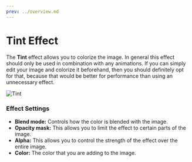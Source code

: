 ```yaml
---
prev: ../overview.md
---
```

# Tint Effect

The **Tint** effect allows you to colorize the image. In general this effect should only be used in combination with any animations. If you can simply edit your image and colorize it beforehand, then you should definitely opt for that, because that would be better for performance than using an unnecessary effect.

![Tint](/img/effects/Tint.gif)

### Effect Settings

* **Blend mode:** Controls how the color is blended with the image.
* **Opacity mask:** This allows you to limit the effect to certain parts of the image.
* **Alpha:** This allows you to control the strength of the effect over the entire image.
* **Color:** The color that you are adding to the image.